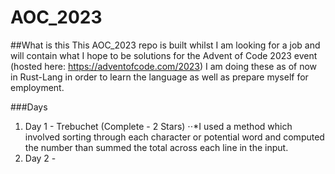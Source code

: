 # AOC_2023

##What is this
This AOC_2023 repo is built whilst I am looking for a job and will contain what I hope to be solutions for the Advent of Code 2023 event (hosted here: https://adventofcode.com/2023) 
I am doing these as of now in Rust-Lang in order to learn the language as well as prepare myself for employment.

###Days
1. Day 1 - Trebuchet (Complete -  2 Stars)
⋅⋅*I used a method which involved sorting through each character or potential word and computed the number than summed the total across each line in the input.
2. Day 2 - 
